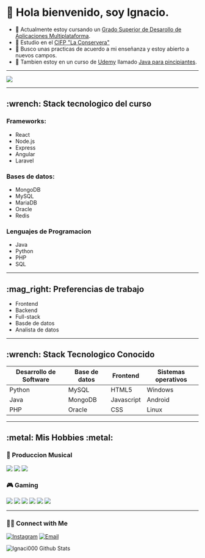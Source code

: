 # :wave: Hola bienvenido, soy Ignacio.

 
- :book: Actualmente estoy cursando un [Grado Superior de Desarollo de Aplicaciones Multiplataforma](https://todofp.es/que-estudiar/loe/informatica-comunicaciones/des-aplicaciones-multiplataforma.html).
- :briefcase: Estudio en el [CIFP "La Conservera"](https://sites.google.com/view/fplaconservera/ies-los-albares-de-cieza?authuser=0)
- :eyes: Busco unas practicas de acuerdo a mi enseñanza y estoy abierto a nuevos campos.
- :hammer: Tambien estoy en un curso de [Udemy](https://www.udemy.com/es/) llamado [Java para pincipiantes](https://www.udemy.com/course/java-para-principiantes-hackaprende/).


---

 ![](https://preview.redd.it/n93k6oc2wab71.png?width=640&crop=smart&auto=webp&s=b4645f45f103cd8c7fa00da1e017ac375a1d6e3a)

---

<h2> :wrench: Stack tecnologico del curso</h2>

### Frameworks: 

- React
- Node.js
- Express
- Angular
- Laravel

### Bases de datos:

- MongoDB
- MySQL
- MariaDB
- Oracle
- Redis

### Lenguajes de Programacion
- Java
- Python
- PHP
- SQL

---

<h2> :mag_right: Preferencias de trabajo</h2>

- Frontend
- Backend
- Full-stack
- Basde de datos
- Analista de datos

---

<h2> :wrench: Stack Tecnologico Conocido</h2>

|Desarrollo de Software| Base de datos |      Frontend      | Sistemas operativos |
| -------------------- | ------------- | ------------------ | ------------------- |
|       Python         |    MySQL      |       HTML5        | Windows             |
|       Java           |    MongoDB    |     Javascript     | Android             |
|       PHP            |    Oracle     |        CSS         | Linux               |

---

<h2> :metal: Mis Hobbies :metal: </h2>

### :minidisc: Produccion Musical 

<img src="https://img.shields.io/badge/Ableton Live-%23000000.svg?&style=for-the-badge" />
<img src="https://img.shields.io/badge/FL Studio-%23000000.svg?&style=for-the-badge" />
<img src="https://img.shields.io/badge/Cubase-%23000000.svg?&style=for-the-badge" />

### :video_game: Gaming
<div display="flex">
  <img src="https://img.shields.io/badge/Steam-%23000000.svg?&style=for-the-badge&logo=steam&logoColor=white" />
  <img src="https://img.shields.io/badge/epic%20games%20-%23000000.svg?&style=for-the-badge&logo=epic%20games&logoColor=white"/>
  <img src="https://img.shields.io/badge/Blizzard-%23000000.svg?&style=for-the-badge" />
  <img src="https://img.shields.io/badge/Diablo IV-%23000000.svg?&style=for-the-badge" />
  <img src="https://img.shields.io/badge/Age Of Empires IV-%23000000.svg?&style=for-the-badge" />
  <img src="https://img.shields.io/badge/counter%20strike 2-%23000000.svg?&style=for-the-badge&logo=counter-strike" />
</div>

---

<h3> 🤝🏻 Connect with Me </h3>

<a href="https://www.instagram.com/zeusindahood/"><img alt="Instagram" src="https://img.shields.io/badge/Instagram-zeusindahood-blue?style=flat-square&logo=instagram"></a>
<a href="mailto:448207@alu.murciaeduca.es"><img alt="Email" src="https://img.shields.io/badge/Email-448207@alu.murciaeduca.es-blue?style=flat-square&logo=gmail"></a>

![Ignaci000 Github Stats](https://github-readme-stats.vercel.app/api?username=Ignaci000&show_icons=true&title_color=fff&icon_color=79ff97&text_color=9f9f9f&bg_color=151515)







<!---
Ignaci000/Ignaci000 is a ✨ special ✨ repository because its `README.md` (this file) appears on your GitHub profile.
You can click the Preview link to take a look at your changes.
--->
